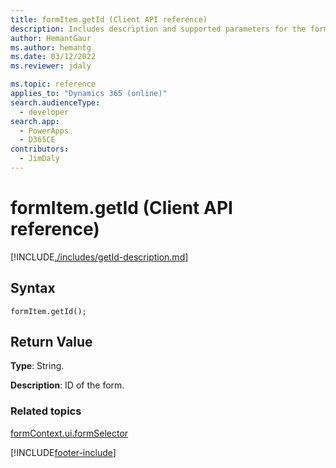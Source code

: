 ```yaml
---
title: formItem.getId (Client API reference)
description: Includes description and supported parameters for the formItem.getId method.
author: HemantGaur
ms.author: hemantg
ms.date: 03/12/2022
ms.reviewer: jdaly

ms.topic: reference
applies_to: "Dynamics 365 (online)"
search.audienceType: 
  - developer
search.app: 
  - PowerApps
  - D365CE
contributors:
  - JimDaly
---
```

# formItem.getId (Client API reference)



[!INCLUDE[./includes/getId-description.md](./includes/getId-description.md)]

## Syntax

`formItem.getId();`

## Return Value

**Type**: String.

**Description**: ID of the form.

### Related topics

[formContext.ui.formSelector](../formContext-ui-formSelector.md)





[!INCLUDE[footer-include](../../../../../includes/footer-banner.md)]